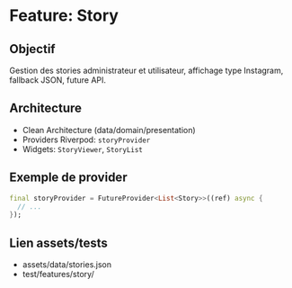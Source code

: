 # Feature: Story

## Objectif
Gestion des stories administrateur et utilisateur, affichage type Instagram, fallback JSON, future API.

## Architecture
- Clean Architecture (data/domain/presentation)
- Providers Riverpod: `storyProvider`
- Widgets: `StoryViewer`, `StoryList`

## Exemple de provider
```dart
final storyProvider = FutureProvider<List<Story>>((ref) async {
  // ...
});
```

## Lien assets/tests
- assets/data/stories.json
- test/features/story/
